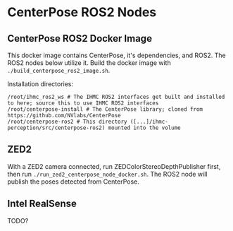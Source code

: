 # CenterPose ROS2 Nodes

## CenterPose ROS2 Docker Image
This docker image contains CenterPose, it's dependencies, and ROS2. The ROS2 nodes below utilize it. Build the docker image with `./build_centerpose_ros2_image.sh`.

Installation directories:
```
/root/ihmc_ros2_ws # The IHMC ROS2 interfaces get built and installed to here; source this to use IHMC ROS2 interfaces
/root/centerpose-install # The CenterPose library; cloned from https://github.com/NVlabs/CenterPose
/root/centerpose-ros2 # This directory ([...]/ihmc-perception/src/centerpose-ros2) mounted into the volume
```

## ZED2
With a ZED2 camera connected, run ZEDColorStereoDepthPublisher first, then run `./run_zed2_centerpose_node_docker.sh`. The ROS2 node will publish the poses detected from CenterPose.

## Intel RealSense
TODO?
